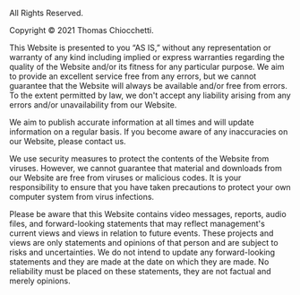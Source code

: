 All Rights Reserved.

Copyright © 2021 Thomas Chiocchetti.

This Website is presented to you “AS IS,” without any representation or warranty of any kind including implied or express warranties regarding the quality of the Website and/or its fitness for any particular purpose. We aim to provide an excellent service free from any errors, but we cannot guarantee that the Website will always be available and/or free from errors. To the extent permitted by law, we don't accept any liability arising from any errors and/or unavailability from our Website.

We aim to publish accurate information at all times and will update information on a regular basis. If you become aware of any inaccuracies on our Website, please contact us.

We use security measures to protect the contents of the Website from viruses. However, we cannot guarantee that material and downloads from our Website are free from viruses or malicious codes. It is your responsibility to ensure that you have taken precautions to protect your own computer system from virus infections.

Please be aware that this Website contains video messages, reports, audio files, and forward-looking statements that may reflect management's current views and views in relation to future events. These projects and views are only statements and opinions of that person and are subject to risks and uncertainties. We do not intend to update any forward-looking statements and they are made at the date on which they are made. No reliability must be placed on these statements, they are not factual and merely opinions.
